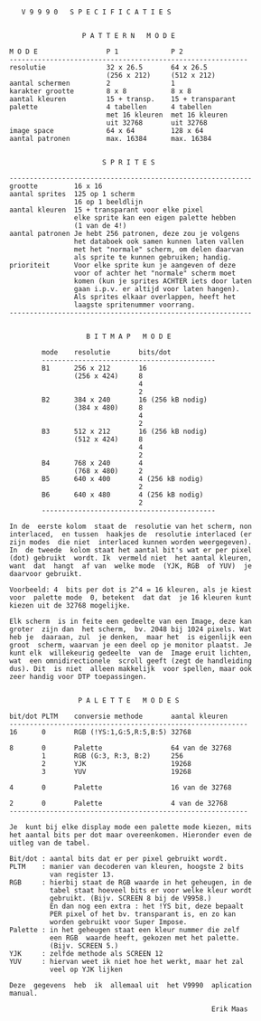              V 9 9 9 0   S P E C I F I C A T I E S 
                                                            
          
                            P A T T E R N   M O D E 
          
          M O D E                 P 1             P 2 
          -----------------------------------------------------------
          resolutie               32 x 26.5       64 x 26.5
                                  (256 x 212)     (512 x 212)
          aantal schermen         2               1
          karakter grootte        8 x 8           8 x 8
          aantal kleuren          15 + transp.    15 + transparant
          palette                 4 tabellen      4 tabellen
                                  met 16 kleuren  met 16 kleuren
                                  uit 32768       uit 32768
          image space             64 x 64         128 x 64
          aantal patronen         max. 16384      max. 16384
          
          
                                 S P R I T E S 
          
          ------------------------------------------------------------
          grootte         16 x 16
          aantal sprites  125 op 1 scherm
                          16 op 1 beeldlijn
          aantal kleuren  15 + transparant voor elke pixel
                          elke sprite kan een eigen palette hebben
                          (1 van de 4!)
          aantal patronen Je hebt 256 patronen, deze zou je volgens 
                          het databoek ook samen kunnen laten vallen
                          met het "normale" scherm, om delen daarvan
                          als sprite te kunnen gebruiken; handig.
          prioriteit      Voor elke sprite kun je aangeven of deze
                          voor of achter het "normale" scherm moet
                          komen (kun je sprites ACHTER iets door laten
                          gaan i.p.v. er altijd voor laten hangen).
                          Als sprites elkaar overlappen, heeft het 
                          laagste spritenummer voorrang.
          ------------------------------------------------------------
          
          
                             B I T M A P   M O D E 
          
                  mode    resolutie       bits/dot
                  -------------------------------------------
                  B1      256 x 212       16
                          (256 x 424)     8
                                          4
                                          2
                  B2      384 x 240       16 (256 kB nodig)
                          (384 x 480)     8
                                          4
                                          2
                  B3      512 x 212       16 (256 kB nodig)
                          (512 x 424)     8
                                          4
                                          2
                  B4      768 x 240       4
                          (768 x 480)     2
                  B5      640 x 400       4 (256 kB nodig)
                                          2
                  B6      640 x 480       4 (256 kB nodig)
                                          2
                  -------------------------------------------
          
          In de  eerste kolom  staat de  resolutie van het scherm, non 
          interlaced,  en tussen  haakjes de  resolutie interlaced (er 
          zijn modes  die niet  interlaced kunnen worden weergegeven). 
          In  de tweede  kolom staat het aantal bit's wat er per pixel 
          (dot) gebruikt  wordt. Ik  vermeld niet  het aantal kleuren, 
          want  dat  hangt  af van  welke mode  (YJK, RGB  of YUV)  je 
          daarvoor gebruikt.
          
          Voorbeeld: 4  bits per dot is 2^4 = 16 kleuren, als je kiest 
          voor  palette mode  0, betekent  dat dat  je 16 kleuren kunt 
          kiezen uit de 32768 mogelijke.
          
          Elk scherm  is in feite een gedeelte van een Image, deze kan 
          groter  zijn dan  het scherm,  bv. 2048 bij 1024 pixels. Wat 
          heb je  daaraan, zul  je denken,  maar het  is eigenlijk een 
          groot  scherm, waarvan je een deel op je monitor plaatst. Je 
          kunt elk  willekeurig gedeelte  van de  Image eruit lichten, 
          wat  een omnidirectionele  scroll geeft (zegt de handleiding 
          dus). Dit  is niet  alleen makkelijk  voor spellen, maar ook 
          zeer handig voor DTP toepassingen.
          
          
                           P A L E T T E   M O D E S 
          
          bit/dot PLTM    conversie methode       aantal kleuren
          -----------------------------------------------------------
          16      0       RGB (!YS:1,G:5,R:5,B:5) 32768
          
          8       0       Palette                 64 van de 32768
                  1       RGB (G:3, R:3, B:2)     256
                  2       YJK                     19268
                  3       YUV                     19268
          
          4       0       Palette                 16 van de 32768
          
          2       0       Palette                 4 van de 32768
          -----------------------------------------------------------
          
          Je  kunt bij elke display mode een palette mode kiezen, mits 
          het aantal bits per dot maar overeenkomen. Hieronder even de 
          uitleg van de tabel.
          
          Bit/dot : aantal bits dat er per pixel gebruikt wordt.
          PLTM    : manier van decoderen van kleuren, hoogste 2 bits 
                    van register 13.
          RGB     : hierbij staat de RGB waarde in het geheugen, in de 
                    tabel staat hoeveel bits er voor welke kleur wordt
                    gebruikt. (Bijv. SCREEN 8 bij de V9958.)
                    En dan nog een extra : het !YS bit, deze bepaalt 
                    PER pixel of het bv. transparant is, en zo kan 
                    worden gebruikt voor Super Impose.
          Palette : in het geheugen staat een kleur nummer die zelf 
                    een RGB  waarde heeft, gekozen met het palette. 
                    (Bijv. SCREEN 5.)
          YJK     : zelfde methode als SCREEN 12
          YUV     : hiervan weet ik niet hoe het werkt, maar het zal 
                    veel op YJK lijken
          
          Deze  gegevens  heb  ik  allemaal uit  het V9990  aplication 
          manual.
          
                                                            Erik Maas
        